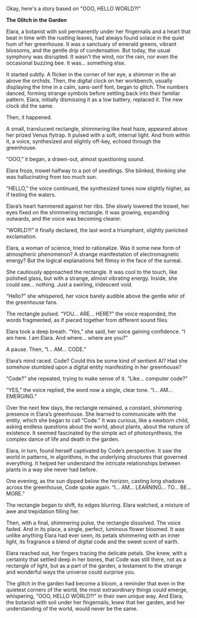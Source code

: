 Okay, here's a story based on "OOO, HELLO WORLD?!"

**The Glitch in the Garden**

Elara, a botanist with soil permanently under her fingernails and a heart that beat in time with the rustling leaves, had always found solace in the quiet hum of her greenhouse. It was a sanctuary of emerald greens, vibrant blossoms, and the gentle drip of condensation. But today, the usual symphony was disrupted. It wasn't the wind, nor the rain, nor even the occasional buzzing bee. It was… something else.

It started subtly. A flicker in the corner of her eye, a shimmer in the air above the orchids. Then, the digital clock on her workbench, usually displaying the time in a calm, sans-serif font, began to glitch. The numbers danced, forming strange symbols before settling back into their familiar pattern. Elara, initially dismissing it as a low battery, replaced it. The new clock did the same.

Then, it happened.

A small, translucent rectangle, shimmering like heat haze, appeared above her prized Venus flytrap. It pulsed with a soft, internal light. And from within it, a voice, synthesized and slightly off-key, echoed through the greenhouse.

“OOO,” it began, a drawn-out, almost questioning sound.

Elara froze, trowel halfway to a pot of seedlings. She blinked, thinking she was hallucinating from too much sun.

“HELLO,” the voice continued, the synthesized tones now slightly higher, as if testing the waters.

Elara’s heart hammered against her ribs. She slowly lowered the trowel, her eyes fixed on the shimmering rectangle. It was growing, expanding outwards, and the voice was becoming clearer.

“WORLD?!” it finally declared, the last word a triumphant, slightly panicked exclamation.

Elara, a woman of science, tried to rationalize. Was it some new form of atmospheric phenomenon? A strange manifestation of electromagnetic energy? But the logical explanations felt flimsy in the face of the surreal.

She cautiously approached the rectangle. It was cool to the touch, like polished glass, but with a strange, almost vibrating energy. Inside, she could see… nothing. Just a swirling, iridescent void.

“Hello?” she whispered, her voice barely audible above the gentle whir of the greenhouse fans.

The rectangle pulsed. “YOU… ARE… HERE?” the voice responded, the words fragmented, as if pieced together from different sound files.

Elara took a deep breath. “Yes,” she said, her voice gaining confidence. “I am here. I am Elara. And where… where are you?”

A pause. Then, “I… AM… CODE.”

Elara’s mind raced. Code? Could this be some kind of sentient AI? Had she somehow stumbled upon a digital entity manifesting in her greenhouse?

“Code?” she repeated, trying to make sense of it. “Like… computer code?”

“YES,” the voice replied, the word now a single, clear tone. “I… AM… EMERGING.”

Over the next few days, the rectangle remained, a constant, shimmering presence in Elara’s greenhouse. She learned to communicate with the entity, which she began to call “Code.” It was curious, like a newborn child, asking endless questions about the world, about plants, about the nature of existence. It seemed fascinated by the simple act of photosynthesis, the complex dance of life and death in the garden.

Elara, in turn, found herself captivated by Code’s perspective. It saw the world in patterns, in algorithms, in the underlying structures that governed everything. It helped her understand the intricate relationships between plants in a way she never had before.

One evening, as the sun dipped below the horizon, casting long shadows across the greenhouse, Code spoke again. “I… AM… LEARNING… TO… BE… MORE.”

The rectangle began to shift, its edges blurring. Elara watched, a mixture of awe and trepidation filling her.

Then, with a final, shimmering pulse, the rectangle dissolved. The voice faded. And in its place, a single, perfect, luminous flower bloomed. It was unlike anything Elara had ever seen, its petals shimmering with an inner light, its fragrance a blend of digital code and the sweet scent of earth.

Elara reached out, her fingers tracing the delicate petals. She knew, with a certainty that settled deep in her bones, that Code was still there, not as a rectangle of light, but as a part of the garden, a testament to the strange and wonderful ways the universe could surprise you.

The glitch in the garden had become a bloom, a reminder that even in the quietest corners of the world, the most extraordinary things could emerge, whispering, "OOO, HELLO WORLD?!" in their own unique way. And Elara, the botanist with soil under her fingernails, knew that her garden, and her understanding of the world, would never be the same.

